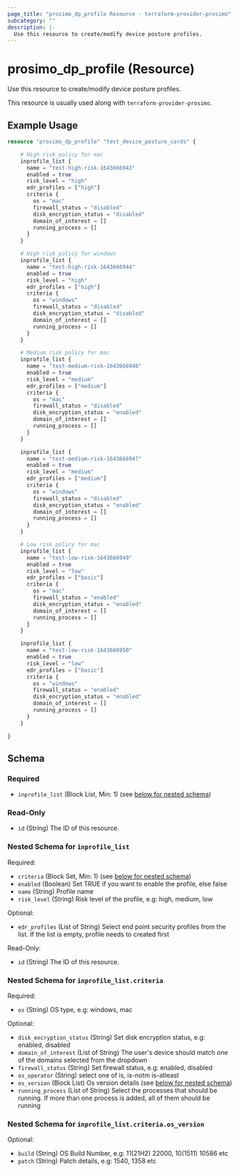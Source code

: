 ```yaml
---
page_title: "prosimo_dp_profile Resource - terraform-provider-prosimo"
subcategory: ""
description: |-
  Use this resource to create/modify device posture profiles.
---
```


# prosimo_dp_profile (Resource)

Use this resource to create/modify device posture profiles.

This resource is usually used along with `terraform-provider-prosimo`.



## Example Usage

```terraform
resource "prosimo_dp_profile" "test_device_posture_cards" {

    # High risk policy for mac
    inprofile_list {
      name = "test-high-risk-1643666943"
      enabled = true
      risk_level = "high"
      edr_profiles = ["high"]
      criteria {
        os = "mac"
        firewall_status = "disabled"
        disk_encryption_status = "disabled"
        domain_of_interest = []
        running_process = []
      }
    }

    # High risk policy for windows
    inprofile_list {
      name = "test-high-risk-1643666944"
      enabled = true
      risk_level = "high"
      edr_profiles = ["high"]
      criteria {
        os = "windows"
        firewall_status = "disabled"
        disk_encryption_status = "disabled"
        domain_of_interest = []
        running_process = []
      }
    }

    # Medium risk policy for mac
    inprofile_list {
      name = "test-medium-risk-1643666946"
      enabled = true
      risk_level = "medium"
      edr_profiles = ["medium"]
      criteria {
        os = "mac"
        firewall_status = "disabled"
        disk_encryption_status = "enabled"
        domain_of_interest = []
        running_process = []
      }
    }

    inprofile_list {
      name = "test-medium-risk-1643666947"
      enabled = true
      risk_level = "medium"
      edr_profiles = ["medium"]
      criteria {
        os = "windows"
        firewall_status = "disabled"
        disk_encryption_status = "enabled"
        domain_of_interest = []
        running_process = []
      }
    }

    # Low risk policy for mac
    inprofile_list {
      name = "test-low-risk-1643666949"
      enabled = true
      risk_level = "low"
      edr_profiles = ["basic"]
      criteria {
        os = "mac"
        firewall_status = "enabled"
        disk_encryption_status = "enabled"
        domain_of_interest = []
        running_process = []
      }
    }

    inprofile_list {
      name = "test-low-risk-1643666950"
      enabled = true
      risk_level = "low"
      edr_profiles = ["basic"]
      criteria {
        os = "windows"
        firewall_status = "enabled"
        disk_encryption_status = "enabled"
        domain_of_interest = []
        running_process = []
      }
    }

}
```

<!-- schema generated by tfplugindocs -->
## Schema

### Required

- `inprofile_list` (Block List, Min: 1) (see [below for nested schema](#nestedblock--inprofile_list))

### Read-Only

- `id` (String) The ID of this resource.

<a id="nestedblock--inprofile_list"></a>
### Nested Schema for `inprofile_list`

Required:

- `criteria` (Block Set, Min: 1) (see [below for nested schema](#nestedblock--inprofile_list--criteria))
- `enabled` (Boolean) Set TRUE if you want to enable the profile, else false
- `name` (String) Profile name
- `risk_level` (String) Risk level of the profile, e.g: high, medium, low

Optional:

- `edr_profiles` (List of String) Select end point security profiles from the list. If the list is empty, profile needs to created first

Read-Only:

- `id` (String) The ID of this resource.

<a id="nestedblock--inprofile_list--criteria"></a>
### Nested Schema for `inprofile_list.criteria`

Required:

- `os` (String) OS type, e.g: windows, mac

Optional:

- `disk_encryption_status` (String) Set disk encryption status, e.g: enabled, disabled
- `domain_of_interest` (List of String) The user's device should match one of the domains selected from the dropdown
- `firewall_status` (String) Set firewall status, e.g: enabled, disabled
- `os_operator` (String) select one of is, is-notm is-atleast
- `os_version` (Block List) Os version details (see [below for nested schema](#nestedblock--inprofile_list--criteria--os_version))
- `running_process` (List of String) Select the processes that should be running. If more than one process is added, all of them should be running

<a id="nestedblock--inprofile_list--criteria--os_version"></a>
### Nested Schema for `inprofile_list.criteria.os_version`

Optional:

- `build` (String) OS Build Number, e.g: 11(21H2) 22000, 10(1511) 10586 etc
- `patch` (String) Patch details, e.g: 1540, 1358 etc

